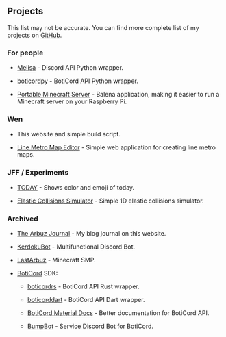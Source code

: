 ## Projects

This list may not be accurate. You can find more complete list of my projects on [GitHub](https://github.com/grey-cat-1908/).

### For people

* [Melisa](https://github.com/MelisaDev/melisa) - Discord API Python wrapper.
  
* [boticordpy](https://github.com/boticord/boticordpy) - BotiCord API Python wrapper.

* [Portable Minecraft Server](https://github.com/grey-cat-1908/portable-mc-server) - Balena application, making it easier to run a Minecraft server on your Raspberry Pi.

### Wen

* This website and simple build script.

* [Line Metro Map Editor](https://github.com/grey-cat-1908/metro) - Simple web application for creating line metro maps.

### JFF / Experiments

* [TODAY](https://today.arbuz.icu/) - Shows color and emoji of today.

* [Elastic Collisions Simulator](https://arbuz.icu/blog/1d-collisions/) - Simple 1D elastic collisions simulator.

### Archived

* [The Arbuz Journal](https://arbuz.icu/) - My blog journal on this website.

* [KerdokuBot](https://kerdoku.top/) - Multifunctional Discord Bot.

* [LastArbuz](https://lastarbuz.lol/) - Minecraft SMP.
  
* [BotiCord](https://github.com/boticord) SDK: 
    
    * [boticordrs](https://github.com/boticord/boticordrs) - BotiCord API Rust wrapper.
    
    * [boticorddart](https://github.com/grey-cat-1908/boticorddart) - BotiCord API Dart wrapper.
    
    * [BotiCord Material Docs](https://github.com/boticord/docs) - Better documentation for BotiCord API.

    * [BumpBot](https://boticord.top/bot/947141336451153931) - Service Discord Bot for BotiCord.
